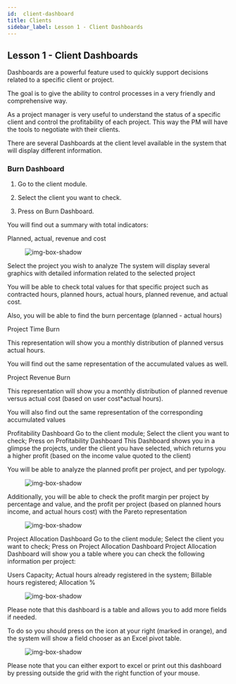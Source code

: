 ```yaml
---
id:  client-dashboard
title: Clients
sidebar_label: Lesson 1 - Client Dashboards
---
```


## Lesson 1 - Client Dashboards

Dashboards are a powerful feature used to quickly support decisions related to a specific client or project.

The goal is to give the ability to control processes in a very friendly and comprehensive way.

As a project manager is very useful to understand the status of a specific client and control the profitability of each project. This way the PM will have the tools to negotiate with their clients.

There are several Dashboards at the client level available in the system that will display different information.


### Burn Dashboard

1. Go to the client module.

2. Select the client you want to check.

3. Press on Burn Dashboard.

You will find out a summary with total indicators:

Planned, actual, revenue and cost 


<figure>

![img-box-shadow](/img/university/dashboards/client-dashboard/university-client-dashboard-1.png)
<figcaption></figcaption>
</figure>

Select the project you wish to analyze
The system will display several graphics with detailed information related to the selected project

You will be able to check total values for that specific project such as contracted hours, planned hours, actual hours, planned revenue, and actual cost.

Also, you will be able to find the burn percentage (planned - actual hours)

Project Time Burn

This representation will show you a monthly distribution of planned versus actual hours.

You will find out the same representation of the accumulated values as well.

Project Revenue Burn

This representation will show you a monthly distribution of planned revenue versus actual cost (based on user cost*actual hours).

You will also find out the same representation of the corresponding accumulated values

 

Profitability Dashboard
Go to the client module;
Select the client you want to check;
Press on Profitability Dashboard 
This Dashboard shows you in a glimpse the projects, under the client you have selected, which returns you a higher profit (based on the income value quoted to the client)

You will be able to analyze the planned profit per project, and per typology.

<figure>

![img-box-shadow](/img/university/dashboards/client-dashboard/university-client-dashboard-2.png)
<figcaption></figcaption>
</figure>

Additionally, you will be able to check the profit margin per project by percentage and value, and the profit per project (based on planned hours income, and actual hours cost) with the Pareto representation

<figure>

![img-box-shadow](/img/university/dashboards/client-dashboard/university-client-dashboard-3.png)
<figcaption></figcaption>
</figure>

 

Project Allocation Dashboard
Go to the client module;
Select the client you want to check;
Press on Project Allocation Dashboard 
Project Allocation Dashboard will show you a table where you can check the following information per project:

Users Capacity;
Actual hours already registered in the system;
Billable hours registered;
Allocation % 

<figure>

![img-box-shadow](/img/university/dashboards/client-dashboard/university-client-dashboard-4.png)
<figcaption></figcaption>
</figure>

Please note that this dashboard is a table and allows you to add more fields if needed.

To do so you should press on the icon at your right (marked in orange), and the system will show a field chooser as an Excel pivot table.

<figure>

![img-box-shadow](/img/university/dashboards/client-dashboard/university-client-dashboard-5.png)
<figcaption></figcaption>
</figure>

Please note that you can either export to excel or print out this dashboard by pressing outside the grid with the right function of your mouse.
